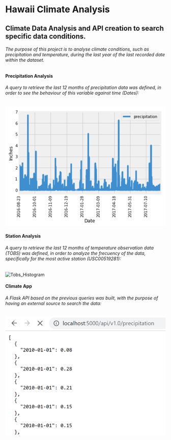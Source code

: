 # Hawaii Climate Analysis

## Climate Data Analysis and API creation to search specific data conditions.
###### The purpose of this project is to analyse climate conditions, such as precipitation and temperature, during the last year of the last recorded date within the dataset.

#### Precipitation Analysis

###### A query to retrieve the last 12 months of precipitation data was defined, in order to see the behaviour of this variable against time (Dates):

![Precipitation](Images/prcp.PNG)

#### Station Analysis

###### A query to retrieve the last 12 months of temperature observation data (TOBS) was defined, in order to analyze the frecuency of the data, specifically for the most active station (USC00519281):

![Tobs_Histogram](Images/histrogram.PNG)

#### Climate App

###### A Flask API based on the previous queries was built, with the purpose of having an external source to search the data:

![SQLAlquemyChallenge](Images/API.PNG)